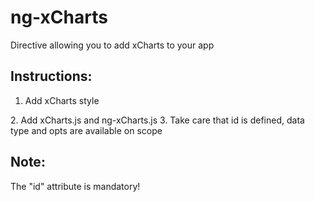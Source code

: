 ng-xCharts
==========

Directive allowing you to add xCharts to your app

Instructions:
--------------------------
1. Add xCharts style
<link rel="stylesheet" href="bower_components/ng-xCharts/xcharts.min.css"/>
2. Add xCharts.js and ng-xCharts.js
<script type="text/javascript" src="bower_components/ng-xCharts/xcharts.min.js"></script>
<script type="text/javascript" src="bower_components/ng-xCharts/ng-xCharts.js"></script>
3. Take care that id is defined, data type and opts are available on scope
<xchart id='myChart' style="height: 300px;" data="data" type="type" opts="opts"></xchart>

Note:
--------------------------
The "id" attribute is mandatory!
